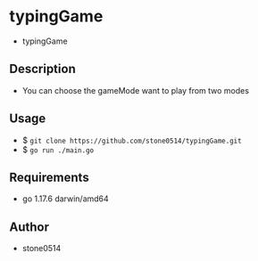 # typingGame

* typingGame

## Description

* You can choose the gameMode want to play from two modes

## Usage

* $ `git clone https://github.com/stone0514/typingGame.git`
* $ `go run ./main.go`

## Requirements

* go 1.17.6 darwin/amd64

## Author

* stone0514
